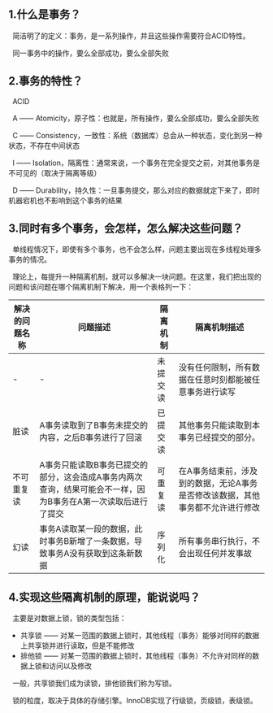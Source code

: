 ## 1.什么是事务？ ##

&nbsp;&nbsp;简洁明了的定义：事务，是一系列操作，并且这些操作需要符合ACID特性。

&nbsp;&nbsp;同一事务中的操作，要么全部成功，要么全部失败

## 2.事务的特性？ ##

&nbsp;&nbsp;ACID

&nbsp;&nbsp;A —— Atomicity，原子性：也就是，所有操作，要么全部成功，要么全部失败

&nbsp;&nbsp;C —— Consistency，一致性：系统（数据库）总会从一种状态，变化到另一种状态，不存在中间状态

&nbsp;&nbsp;I —— Isolation，隔离性：通常来说，一个事务在完全提交之前，对其他事务是不可见的（取决于隔离等级）

&nbsp;&nbsp;D —— Durability，持久性：一旦事务提交，那么对应的数据就定下来了，即时机器宕机也不影响到这个事务的结果

## 3.同时有多个事务，会怎样，怎么解决这些问题？ ##

&nbsp;&nbsp;单线程情况下，即使有多个事务，也不会怎么样，问题主要出现在多线程处理多事务的情况。

&nbsp;&nbsp;理论上，每提升一种隔离机制，就可以多解决一块问题。在这里，我们把出现的问题和该问题在哪个隔离机制下解决，用一个表格列一下：

| 解决的问题名称 | 问题描述 | 隔离机制 | 隔离机制描述 |
| -------------- | -------- | -------- | ------------ |
| - | - | 未提交读 | 没有任何限制，所有数据在任意时刻都能被任意事务进行读写 |
| 脏读 | A事务读取到了B事务未提交的内容，之后B事务进行了回滚 | 已提交读 | 其他事务只能读取到本事务已经提交的部分。 |
| 不可重复读 | A事务只能读取B事务已提交的部分，这会造成A事务内两次查询，结果可能会不一样，因为B事务在A第一次读取后进行了提交 | 可重复读 | 在A事务结束前，涉及到的数据，无论A事务是否修改该数据，其他事务都不允许进行修改 |
| 幻读 | 事务A读取某一段的数据，此时事务B新增了一条数据，导致事务A没有获取到这条新数据 | 序列化 | 所有事务串行执行，不会出现任何并发事故 |

## 4.实现这些隔离机制的原理，能说说吗？ ##

&nbsp;&nbsp;主要是对数据上锁，锁的类型包括：

- 共享锁 —— 对某一范围的数据上锁时，其他线程（事务）能够对同样的数据上共享锁并进行读取，但是不能修改
- 排他锁 —— 对某一范围的数据上锁时，其他线程（事务）不允许对同样的数据上锁和访问以及修改

&nbsp;&nbsp;一般，共享锁我们成为读锁，排他锁我们称为写锁。

&nbsp;&nbsp;锁的粒度，取决于具体的存储引擎。InnoDB实现了行级锁，页级锁，表级锁。